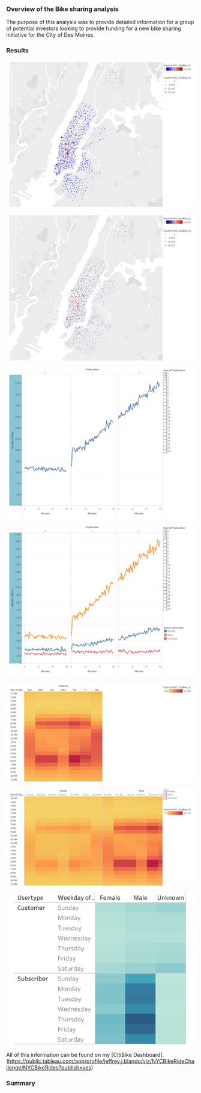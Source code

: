 ### Overview of the Bike sharing analysis

The purpose of this analysis was to provide detailed information for a group of potential investors looking to provide funding for a new bike sharing initiative for the City of Des Moines.


### Results


![top starting locations](https://github.com/jeffblando/bikesharing/blob/21f0ce7602333a2235e419ef789da4b6c88e98b5/resources/NYC%20Bike%20Rides%20top%20start.png)


![top ending locations](https://github.com/jeffblando/bikesharing/blob/5a37068efffdfdb3ac30e86bad0be31d96e98a5b/resources/NYC%20Bike%20Rides%20top%20end.png)

![Ride duration](https://github.com/jeffblando/bikesharing/blob/5a37068efffdfdb3ac30e86bad0be31d96e98a5b/resources/NYC%20Bike%20Rides%20duration.png)


![Ride Duration by gender](https://github.com/jeffblando/bikesharing/blob/5a37068efffdfdb3ac30e86bad0be31d96e98a5b/resources/NYC%20Bike%20Rides%20duration%20gender.png)


![Start time by user](https://github.com/jeffblando/bikesharing/blob/5a37068efffdfdb3ac30e86bad0be31d96e98a5b/resources/NYC%20Bike%20Rides%20starttime%20user.png)


![Start time by user gender](https://github.com/jeffblando/bikesharing/blob/5a37068efffdfdb3ac30e86bad0be31d96e98a5b/resources/NYC%20Bike%20Rides%20srattime%20gender.png)


![Bike users by day by gender](https://github.com/jeffblando/bikesharing/blob/5a37068efffdfdb3ac30e86bad0be31d96e98a5b/resources/NYC%20Bike%20Rides%20user%20gender.png)





All of this information can be found on my [CitiBike Dashboard].(https://public.tableau.com/app/profile/jeffrey.j.blando/viz/NYCBikeRideChallenge/NYCBikeRides?publish=yes)
  
  

### Summary


